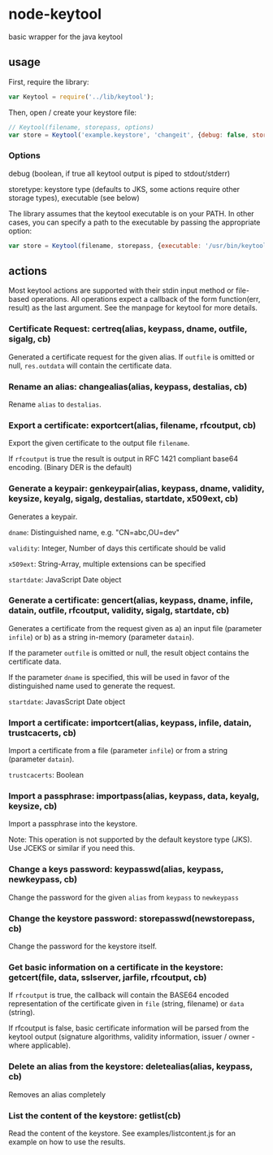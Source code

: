 node-keytool
============

basic wrapper for the java keytool

## usage

First, require the library:
```javascript
var Keytool = require('../lib/keytool');
```
Then, open / create your keystore file:
```javascript
// Keytool(filename, storepass, options)
var store = Keytool('example.keystore', 'changeit', {debug: false, storetype: 'JCEKS'});
```
### Options

debug (boolean, if true all keytool output is piped to stdout/stderr)

storetype: keystore type (defaults to JKS, some actions require other storage types), executable (see below)

The library assumes that the keytool executable is on your PATH.
In other cases, you can specify a path to the executable by passing the appropriate option:
```javascript
var store = Keytool(filename, storepass, {executable: '/usr/bin/keytool'});
```
## actions
Most keytool actions are supported with their stdin input method or file-based operations.
All operations expect a callback of the form function(err, result) as the last argument.
See the manpage for keytool for more details.

### Certificate Request: certreq(alias, keypass, dname, outfile, sigalg, cb)

Generated a certificate request for the given alias. If `outfile` is omitted or null, `res.outdata` will contain the certificate data.

### Rename an alias: changealias(alias, keypass, destalias, cb)

Rename `alias` to `destalias`.

### Export a certificate: exportcert(alias, filename, rfcoutput, cb)

Export the given certificate to the output file `filename`.

If `rfcoutput` is true the result is output in RFC 1421 compliant base64 encoding. (Binary DER is the default)

### Generate a keypair: genkeypair(alias, keypass, dname, validity, keysize, keyalg, sigalg, destalias, startdate, x509ext, cb)

Generates a keypair.

`dname`: Distinguished name, e.g. "CN=abc,OU=dev"

`validity`: Integer, Number of days this certificate should be valid

`x509ext`: String-Array, multiple extensions can be specified

`startdate`: JavaScript Date object

### Generate a certificate: gencert(alias, keypass, dname, infile, datain, outfile, rfcoutput, validity, sigalg, startdate, cb)

Generates a certificate from the request given as a) an input file (parameter `infile`) or b) as a string in-memory (parameter `datain`).

If the parameter `outfile` is omitted or null, the result object contains the certificate data.

If the parameter `dname` is specified, this will be used in favor of the distinguished name used to generate the request.

`startdate`: JavasScript Date object

### Import a certificate: importcert(alias, keypass, infile, datain, trustcacerts, cb) 

Import a certificate from a file (parameter `infile`) or from a string (parameter `datain`).

`trustcacerts`: Boolean

### Import a passphrase: importpass(alias, keypass, data, keyalg, keysize, cb)

Import a passphrase into the keystore.

Note: This operation is not supported by the default keystore type (JKS). Use JCEKS or similar if you need this.

### Change a keys password: keypasswd(alias, keypass, newkeypass, cb) 

Change the password for the given `alias` from `keypass` to `newkeypass`

### Change the keystore password: storepasswd(newstorepass, cb)

Change the password for the keystore itself.

### Get basic information on a certificate in the keystore: getcert(file, data, sslserver, jarfile, rfcoutput, cb)

If `rfcoutput` is true, the callback will contain the BASE64 encoded representation of the certificate given in `file` (string, filename) or `data` (string).

If rfcoutput is false, basic certificate information will be parsed from the keytool output (signature algorithms, validity information, issuer / owner - where applicable). 

### Delete an alias from the keystore: deletealias(alias, keypass, cb)

Removes an alias completely

### List the content of the keystore: getlist(cb)

Read the content of the keystore. See examples/listcontent.js for an example on how to use the results.

